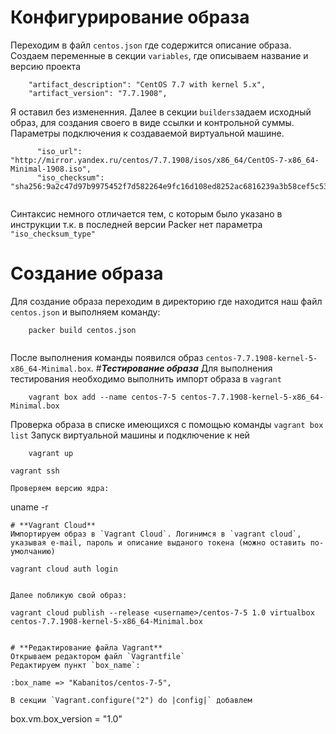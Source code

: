 # **Конфигурирование образа**
Переходим в файл `centos.json` где содержится описание образа.
Создаем переменные в секции  `variables`, где описываем название и версию проекта
```
    "artifact_description": "CentOS 7.7 with kernel 5.x",
    "artifact_version": "7.7.1908",
```
Я оставил без измененния.
Далее в секции `builders`задаем исходный образ, для создания своего в виде ссылки и контрольной суммы. Параметры подключения к создаваемой виртуальной машине.

```
      "iso_url": "http://mirror.yandex.ru/centos/7.7.1908/isos/x86_64/CentOS-7-x86_64-Minimal-1908.iso",
      "iso_checksum": "sha256:9a2c47d97b9975452f7d582264e9fc16d108ed8252ac6816239a3b58cef5c53d",
      
 ```
 Синтаксис немного отличается  тем, с которым было указано в инструкции т.к. в последней версии Packer нет параметра `"iso_checksum_type"`
# **Создание образа**
Для создание образа переходим в директорию где находится наш файл `centos.json` и выполняем команду:
```
    packer build centos.json
    
```
После выполнения команды появился образ `centos-7.7.1908-kernel-5-x86_64-Minimal.box`.
#***Тестирование образа***
Для выполнения тестирования необходимо выполнить импорт образа в `vagrant`
```
    vagrant box add --name centos-7-5 centos-7.7.1908-kernel-5-x86_64-Minimal.box
```
Проверка образа в списке имеющихся с помощью команды `vagrant box list`
Запуск виртуальной машины и подключение к ней 
```
    vagrant up
```
    vagrant ssh
```
Проверяем версию ядра:
```
  uname -r 
```
# **Vagrant Cloud**
Импортируем образ в `Vagrant Cloud`. Логинимся в `vagrant cloud`, указывая e-mail, пароль и описание выданого токена (можно оставить по-умолчанию)
```
    vagrant cloud auth login
```

Далее побликую свой образ:

```
    vagrant cloud publish --release <username>/centos-7-5 1.0 virtualbox centos-7.7.1908-kernel-5-x86_64-Minimal.box
    
```

# **Редактирование файла Vagrant**
Открываем редактором файл `Vagrantfile`
Редактируем пункт `box_name`:
```
    :box_name => "Kabanitos/centos-7-5",
```
В секции `Vagrant.configure("2") do |config|` добавлем 
```
  box.vm.box_version = "1.0"
```
